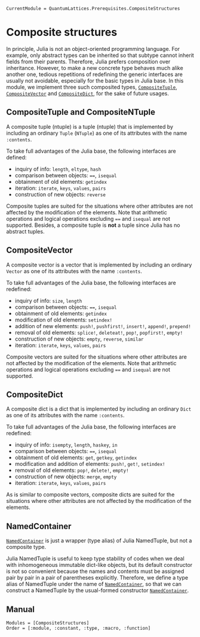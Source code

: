 ```@meta
CurrentModule = QuantumLattices.Prerequisites.CompositeStructures
```

# Composite structures

In principle, Julia is not an object-oriented programming language. For example, only abstract types can be inherited so that subtype cannot inherit fields from their parents. Therefore, Julia prefers composition over inheritance. However, to make a new concrete type behaves much alike another one, tedious repetitions of redefining the generic interfaces are usually not avoidable, especially for the basic types in Julia base. In this module, we implement three such composited types, [`CompositeTuple`](@ref), [`CompositeVector`](@ref) and [`CompositeDict`](@ref), for the sake of future usages.

## CompositeTuple and CompositeNTuple

A composite tuple (ntuple) is a tuple (ntuple) that is implemented by including an ordinary `Tuple` (`NTuple`) as one of its attributes with the name `:contents`.

To take full advantages of the Julia base, the following interfaces are defined:
* inquiry of info: `length`, `eltype`, `hash`
* comparison between objects: `==`, `isequal`
* obtainment of old elements: `getindex`
* iteration: `iterate`, `keys`, `values`, `pairs`
* construction of new objects: `reverse`

Composite tuples are suited for the situations where other attributes are not affected by the modification of the elements. Note that arithmetic operations and logical operations excluding `==` and `isequal` are not supported. Besides, a composite tuple is **not** a tuple since Julia has no abstract tuples.

## CompositeVector

A composite vector is a vector that is implemented by including an ordinary `Vector` as one of its attributes with the name `:contents`.

To take full advantages of the Julia base, the following interfaces are redefined:
* inquiry of info: `size`, `length`
* comparison between objects: `==`, `isequal`
* obtainment of old elements: `getindex`
* modification of old elements: `setindex!`
* addition of new elements: `push!`, `pushfirst!`, `insert!`, `append!`, `prepend!`
* removal of old elements: `splice!`, `deleteat!`, `pop!`, `popfirst!`, `empty!`
* construction of new objects: `empty`, `reverse`, `similar`
* iteration: `iterate`, `keys`, `values`, `pairs`

Composite vectors are suited for the situations where other attributes are not affected by the modification of the elements. Note that arithmetic operations and logical operations excluding `==` and `isequal` are not supported.

## CompositeDict

A composite dict is a dict that is implemented by including an ordinary `Dict` as one of its attributes with the name `:contents`.

To take full advantages of the Julia base, the following interfaces are redefined:
* inquiry of info: `isempty`, `length`, `haskey`, `in`
* comparison between objects: `==`, `isequal`
* obtainment of old elements: `get`, `getkey`, `getindex`
* modification and addition of elements: `push!`, `get!`, `setindex!`
* removal of old elements: `pop!`, `delete!`, `empty!`
* construction of new objects: `merge`, `empty`
* iteration: `iterate`, `keys`, `values`, `pairs`

As is similar to composite vectors, composite dicts are suited for the situations where other attributes are not affected by the modification of the elements.

## NamedContainer

[`NamedContainer`](@ref) is just a wrapper (type alias) of Julia NamedTuple, but not a composite type.

Julia NamedTuple is useful to keep type stability of codes when we deal with inhomogeneous immutable dict-like objects, but its default constructor is not so convenient because the names and contents must be assigned pair by pair in a pair of parentheses explicitly. Therefore, we define a type alias of NamedTuple under the name of [`NamedContainer`](@ref), so that we can construct a NamedTuple by the usual-formed constructor [`NamedContainer`](@ref).

## Manual

```@autodocs
Modules = [CompositeStructures]
Order = [:module, :constant, :type, :macro, :function]
```
